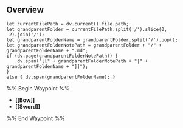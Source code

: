 ## Overview
```dataviewjs
let currentFilePath = dv.current().file.path;
let grandparentFolder = currentFilePath.split('/').slice(0, -2).join('/');
let grandparentFolderName = grandparentFolder.split('/').pop();
let grandparentFolderNotePath = grandparentFolder + "/" + grandparentFolderName + ".md";
if (dv.page(grandparentFolderNotePath)) {
	dv.span("[[" + grandparentFolderNotePath + "|" + grandparentFolderName + "]]");
}
else { dv.span(grandparentFolderName); }
```
%% Begin Waypoint %%
- **[[Bow]]**
- **[[Sword]]**

%% End Waypoint %%


